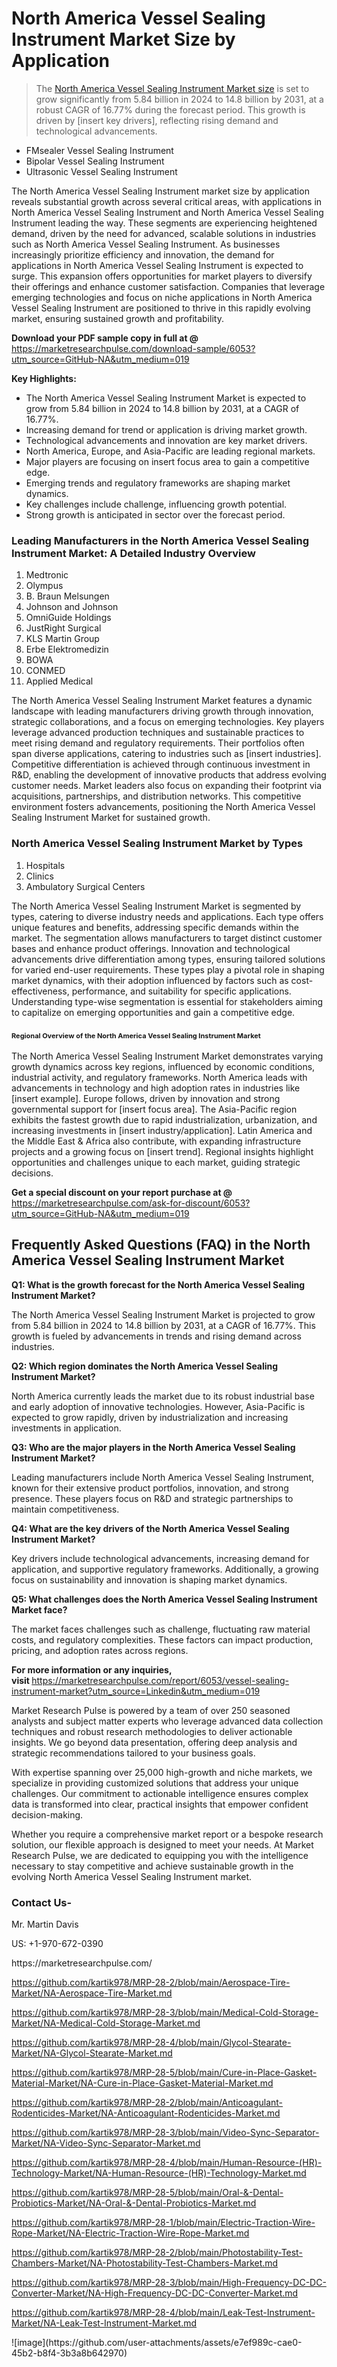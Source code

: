<h1>North America Vessel Sealing Instrument Market&nbsp;Size by Application</h1><blockquote><p>The <a href="https://marketresearchpulse.com/download-sample/6053?utm_source=GitHub-NA&amp;utm_medium=019">North America Vessel Sealing Instrument Market size</a> is set to grow significantly from 5.84 billion in 2024 to 14.8 billion by 2031, at a robust CAGR of 16.77% during the forecast period. This growth is driven by [insert key drivers], reflecting rising demand and technological advancements.</p></blockquote><ul><li>FMsealer Vessel Sealing Instrument<li> Bipolar Vessel Sealing Instrument<li> Ultrasonic Vessel Sealing Instrument</li></ul><p>The North America Vessel Sealing Instrument market size by application reveals substantial growth across several critical areas, with applications in North America Vessel Sealing Instrument and North America Vessel Sealing Instrument leading the way. These segments are experiencing heightened demand, driven by the need for advanced, scalable solutions in industries such as North America Vessel Sealing Instrument. As businesses increasingly prioritize efficiency and innovation, the demand for applications in North America Vessel Sealing Instrument is expected to surge. This expansion offers opportunities for market players to diversify their offerings and enhance customer satisfaction. Companies that leverage emerging technologies and focus on niche applications in North America Vessel Sealing Instrument are positioned to thrive in this rapidly evolving market, ensuring sustained growth and profitability.</p><p><strong>Download your PDF sample copy in full at @ </strong><a href="https://marketresearchpulse.com/download-sample/6053?utm_source=GitHub-NA&amp;utm_medium=019">https://marketresearchpulse.com/download-sample/6053?utm_source=GitHub-NA&amp;utm_medium=019</a></p><p><strong>Key Highlights: </strong></p><ul><li>The North America Vessel Sealing Instrument Market is expected to grow from 5.84 billion in 2024 to 14.8 billion by 2031, at a CAGR of 16.77%.</li><li>Increasing demand for trend or application is driving market growth.</li><li>Technological advancements and innovation are key market drivers.</li><li>North America, Europe, and Asia-Pacific are leading regional markets.</li><li>Major players are focusing on insert focus area to gain a competitive edge.</li><li>Emerging trends and regulatory frameworks are shaping market dynamics.</li><li>Key challenges include challenge, influencing growth potential.</li><li>Strong growth is anticipated in sector over the forecast period.</li></ul><h3>Leading Manufacturers in the North America Vessel Sealing Instrument Market: A Detailed Industry Overview</h3><ol><li>Medtronic</li><li>Olympus</li><li>B. Braun Melsungen</li><li>Johnson and Johnson</li><li>OmniGuide Holdings</li><li>JustRight Surgical</li><li>KLS Martin Group</li><li>Erbe Elektromedizin</li><li>BOWA</li><li>CONMED</li><li>Applied Medical</li></ol><div class="flex max-w-full flex-col flex-grow"><div class="min-h-8 text-message flex w-full flex-col items-end gap-2 whitespace-normal break-words [.text-message+&amp;]:mt-5" dir="auto" data-message-author-role="assistant" data-message-id="fd8432e4-4910-450d-b182-61b7bfb0a01f" data-message-model-slug="gpt-4o"><div class="flex w-full flex-col gap-1 empty:hidden first:pt-[3px]"><div class="markdown prose w-full break-words dark:prose-invert light"><p>The North America Vessel Sealing Instrument Market features a dynamic landscape with leading manufacturers driving growth through innovation, strategic collaborations, and a focus on emerging technologies. Key players leverage advanced production techniques and sustainable practices to meet rising demand and regulatory requirements. Their portfolios often span diverse applications, catering to industries such as [insert industries]. Competitive differentiation is achieved through continuous investment in R&amp;D, enabling the development of innovative products that address evolving customer needs. Market leaders also focus on expanding their footprint via acquisitions, partnerships, and distribution networks. This competitive environment fosters advancements, positioning the North America Vessel Sealing Instrument Market for sustained growth.</p></div></div></div></div><h3>North America Vessel Sealing Instrument Market by Types</h3><ol><li>Hospitals<li> Clinics<li> Ambulatory Surgical Centers</li></ol><div class="flex max-w-full flex-col flex-grow"><div class="min-h-8 text-message flex w-full flex-col items-end gap-2 whitespace-normal break-words [.text-message+&amp;]:mt-5" dir="auto" data-message-author-role="assistant" data-message-id="084470be-0bb7-4664-bddf-5156b4f41249" data-message-model-slug="gpt-4o-mini"><div class="flex w-full flex-col gap-1 empty:hidden first:pt-[3px]"><div class="markdown prose w-full break-words dark:prose-invert light"><p>The North America Vessel Sealing Instrument Market is segmented by types, catering to diverse industry needs and applications. Each type offers unique features and benefits, addressing specific demands within the market. The segmentation allows manufacturers to target distinct customer bases and enhance product offerings. Innovation and technological advancements drive differentiation among types, ensuring tailored solutions for varied end-user requirements. These types play a pivotal role in shaping market dynamics, with their adoption influenced by factors such as cost-effectiveness, performance, and suitability for specific applications. Understanding type-wise segmentation is essential for stakeholders aiming to capitalize on emerging opportunities and gain a competitive edge.</p></div></div></div></div><h3><span style="font-size: 11px;">Regional Overview of the North America Vessel Sealing Instrument Market</span></h3><div class="flex max-w-full flex-col flex-grow"><div class="min-h-8 text-message flex w-full flex-col items-end gap-2 whitespace-normal break-words [.text-message+&amp;]:mt-5" dir="auto" data-message-author-role="assistant" data-message-id="e9038762-ce64-4e30-91c9-9bd413514231" data-message-model-slug="gpt-4o-mini"><div class="flex w-full flex-col gap-1 empty:hidden first:pt-[3px]"><div class="markdown prose w-full break-words dark:prose-invert light"><p>The North America Vessel Sealing Instrument Market demonstrates varying growth dynamics across key regions, influenced by economic conditions, industrial activity, and regulatory frameworks. North America leads with advancements in technology and high adoption rates in industries like [insert example]. Europe follows, driven by innovation and strong governmental support for [insert focus area]. The Asia-Pacific region exhibits the fastest growth due to rapid industrialization, urbanization, and increasing investments in [insert industry/application]. Latin America and the Middle East &amp; Africa also contribute, with expanding infrastructure projects and a growing focus on [insert trend]. Regional insights highlight opportunities and challenges unique to each market, guiding strategic decisions.</p></div></div></div></div><p><strong>Get a special discount on your report purchase at @ </strong><a href="https://marketresearchpulse.com/ask-for-discount/6053?utm_source=GitHub-NA&amp;utm_medium=019">https://marketresearchpulse.com/ask-for-discount/6053?utm_source=GitHub-NA&amp;utm_medium=019</a></p><h2>Frequently Asked Questions (FAQ) in the North America Vessel Sealing Instrument Market</h2><p><strong>Q1: What is the growth forecast for the North America Vessel Sealing Instrument Market?</strong></p><p>The North America Vessel Sealing Instrument Market is projected to grow from 5.84 billion in 2024 to 14.8 billion by 2031, at a CAGR of 16.77%. This growth is fueled by advancements in trends and rising demand across industries.</p><p><strong>Q2: Which region dominates the North America Vessel Sealing Instrument Market?</strong></p><p>North America currently leads the market due to its robust industrial base and early adoption of innovative technologies. However, Asia-Pacific is expected to grow rapidly, driven by industrialization and increasing investments in application.</p><p><strong>Q3: Who are the major players in the North America Vessel Sealing Instrument Market?</strong></p><p>Leading manufacturers include North America Vessel Sealing Instrument, known for their extensive product portfolios, innovation, and strong presence. These players focus on R&amp;D and strategic partnerships to maintain competitiveness.</p><p><strong>Q4: What are the key drivers of the North America Vessel Sealing Instrument Market?</strong></p><p>Key drivers include technological advancements, increasing demand for application, and supportive regulatory frameworks. Additionally, a growing focus on sustainability and innovation is shaping market dynamics.</p><p><strong>Q5: What challenges does the North America Vessel Sealing Instrument Market face?</strong></p><p>The market faces challenges such as challenge, fluctuating raw material costs, and regulatory complexities. These factors can impact production, pricing, and adoption rates across regions.</p><p><strong>For more information or any inquiries, visit&nbsp;</strong><a href="https://marketresearchpulse.com/report/6053/vessel-sealing-instrument-market?utm_source=Linkedin&utm_medium=019">https://marketresearchpulse.com/report/6053/vessel-sealing-instrument-market?utm_source=Linkedin&utm_medium=019</a></p><p>Market Research Pulse is powered by a team of over 250 seasoned analysts and subject matter experts who leverage advanced data collection techniques and robust research methodologies to deliver actionable insights. We go beyond data presentation, offering deep analysis and strategic recommendations tailored to your business goals.</p><p>With expertise spanning over 25,000 high-growth and niche markets, we specialize in providing customized solutions that address your unique challenges. Our commitment to actionable intelligence ensures complex data is transformed into clear, practical insights that empower confident decision-making.</p><p>Whether you require a comprehensive market report or a bespoke research solution, our flexible approach is designed to meet your needs. At Market Research Pulse, we are dedicated to equipping you with the intelligence necessary to stay competitive and achieve sustainable growth in the evolving North America Vessel Sealing Instrument market.</p><h3><strong>Contact Us-</strong></h3><p>Mr. Martin Davis</p><p>US: +1-970-672-0390</p><p>https://marketresearchpulse.com/</p><p><a href="https://github.com/kartik978/MRP-28-2/blob/main/Aerospace-Tire-Market/NA-Aerospace-Tire-Market.md">https://github.com/kartik978/MRP-28-2/blob/main/Aerospace-Tire-Market/NA-Aerospace-Tire-Market.md</a></p><p><a href="https://github.com/kartik978/MRP-28-3/blob/main/Medical-Cold-Storage-Market/NA-Medical-Cold-Storage-Market.md">https://github.com/kartik978/MRP-28-3/blob/main/Medical-Cold-Storage-Market/NA-Medical-Cold-Storage-Market.md</a></p><p><a href="https://github.com/kartik978/MRP-28-4/blob/main/Glycol-Stearate-Market/NA-Glycol-Stearate-Market.md">https://github.com/kartik978/MRP-28-4/blob/main/Glycol-Stearate-Market/NA-Glycol-Stearate-Market.md</a></p><p><a href="https://github.com/kartik978/MRP-28-5/blob/main/Cure-in-Place-Gasket-Material-Market/NA-Cure-in-Place-Gasket-Material-Market.md">https://github.com/kartik978/MRP-28-5/blob/main/Cure-in-Place-Gasket-Material-Market/NA-Cure-in-Place-Gasket-Material-Market.md</a></p><p><a href="https://github.com/kartik978/MRP-28-2/blob/main/Anticoagulant-Rodenticides-Market/NA-Anticoagulant-Rodenticides-Market.md">https://github.com/kartik978/MRP-28-2/blob/main/Anticoagulant-Rodenticides-Market/NA-Anticoagulant-Rodenticides-Market.md</a></p><p><a href="https://github.com/kartik978/MRP-28-3/blob/main/Video-Sync-Separator-Market/NA-Video-Sync-Separator-Market.md">https://github.com/kartik978/MRP-28-3/blob/main/Video-Sync-Separator-Market/NA-Video-Sync-Separator-Market.md</a></p><p><a href="https://github.com/kartik978/MRP-28-4/blob/main/Human-Resource-(HR)-Technology-Market/NA-Human-Resource-(HR)-Technology-Market.md">https://github.com/kartik978/MRP-28-4/blob/main/Human-Resource-(HR)-Technology-Market/NA-Human-Resource-(HR)-Technology-Market.md</a></p><p><a href="https://github.com/kartik978/MRP-28-5/blob/main/Oral-&-Dental-Probiotics-Market/NA-Oral-&-Dental-Probiotics-Market.md">https://github.com/kartik978/MRP-28-5/blob/main/Oral-&-Dental-Probiotics-Market/NA-Oral-&-Dental-Probiotics-Market.md</a></p><p><a href="https://github.com/kartik978/MRP-28-1/blob/main/Electric-Traction-Wire-Rope-Market/NA-Electric-Traction-Wire-Rope-Market.md">https://github.com/kartik978/MRP-28-1/blob/main/Electric-Traction-Wire-Rope-Market/NA-Electric-Traction-Wire-Rope-Market.md</a></p><p><a href="https://github.com/kartik978/MRP-28-2/blob/main/Photostability-Test-Chambers-Market/NA-Photostability-Test-Chambers-Market.md">https://github.com/kartik978/MRP-28-2/blob/main/Photostability-Test-Chambers-Market/NA-Photostability-Test-Chambers-Market.md</a></p><p><a href="https://github.com/kartik978/MRP-28-3/blob/main/High-Frequency-DC-DC-Converter-Market/NA-High-Frequency-DC-DC-Converter-Market.md">https://github.com/kartik978/MRP-28-3/blob/main/High-Frequency-DC-DC-Converter-Market/NA-High-Frequency-DC-DC-Converter-Market.md</a></p><p><a href="https://github.com/kartik978/MRP-28-4/blob/main/Leak-Test-Instrument-Market/NA-Leak-Test-Instrument-Market.md">https://github.com/kartik978/MRP-28-4/blob/main/Leak-Test-Instrument-Market/NA-Leak-Test-Instrument-Market.md</a></p>
![image](https://github.com/user-attachments/assets/e7ef989c-cae0-45b2-b8f4-3b3a8b642970)
